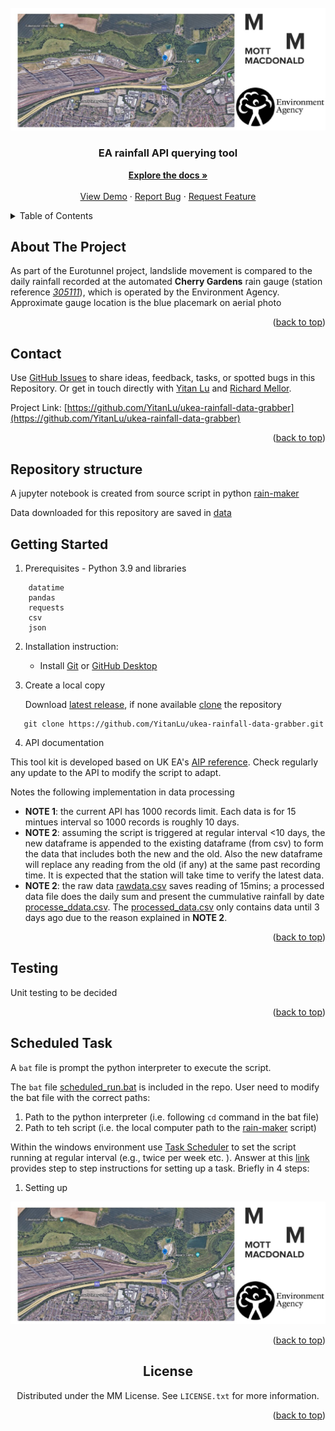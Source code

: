 <!-- INSTRUCTIONS

*** The template is using markdown "reference style" links for readability.
*** Reference links are enclosed in brackets [ ].

To modify this Template README for your project follow these steps:
1. Do a search and replace `repo_name` with your repository name.
2. Update `thumbnail.png` image located in the root directory to represent your project.
3. Replace or remove content not relevant to your project.
5. Commit changes once you finish updating README.
-->

<!-- PROJECT LOGO -->

<br />
<div align="center">
  <a href="https://github.com/mottmacdonaldglobal/repo_name">
    <img src="caption.JPG" alt="Logo" >
  </a>

<h3 align="center">EA rainfall API querying tool</h3>

  <p align="center">
    <a href="https://github.com/mottmacdonaldglobal/repo_name"><strong>Explore the docs »</strong></a>
    <br />
    <br />
    <a href="https://github.com/mottmacdonaldglobal/repo_name">View Demo</a>
    ·
    <a href="https://github.com/mottmacdonaldglobal/repo_name/issues">Report Bug</a>
    ·
    <a href="https://github.com/mottmacdonaldglobal/repo_name/issues">Request Feature</a>
  </p>
</div>

<!-- TABLE OF CONTENTS -->
<details>
  <summary>Table of Contents</summary>
  <ol>
    <li><a href="#about-the-project">About The Project</a></li>
    <li><a href="#contact">Contact</a></li>
    <li>
      <a href="#getting-started">Getting Started</a>
    </li>
    <li><a href="#usage">Usage</a></li>
    <li><a href="#license">License</a></li>
  </ol>
</details>

<!-- ABOUT THE PROJECT -->
## About The Project

As part of the Eurotunnel project, landslide movement is compared to the daily rainfall recorded at the automated __Cherry Gardens__ rain gauge (station reference [_305111_](https://environment.data.gov.uk/flood-monitoring/id/stations/305111.html)), which is operated by the Environment Agency. Approximate gauge location is the blue placemark on aerial photo

<p align="right">(<a href="#top">back to top</a>)</p>

<!-- CONTACT -->
## Contact

Use [GitHub Issues](https://github.com/mottmacdonaldglobal/repo_name/issues) to share ideas, feedback, tasks, or spotted bugs in this Repository.
Or get in touch directly with [Yitan Lu](mailto:yitan.lu@mottmac.com) and [Richard Mellor](mailto:Richard.Mellor@mottmac.com).

Project Link: [https://github.com/YitanLu/ukea-rainfall-data-grabber](https://github.com/YitanLu/ukea-rainfall-data-grabber)

<p align="right">(<a href="#top">back to top</a>)</p>

<!-- GETTING STARTED -->

## Repository structure

A jupyter notebook is created from source script in python [rain-maker](https://github.com/YitanLu/ukea-rainfall-data-grabber/rain-maker.py)

Data downloaded for this repository are saved in [data](https://github.com/YitanLu/ukea-rainfall-data-grabber/data)

## Getting Started

<!-- Add instructions specific to your project here. -->

1. Prerequisites - Python 3.9 and libraries

```
    datatime
    pandas
    requests
    csv
    json
```

2. Installation instruction:

    - Install [Git](https://git-scm.com/downloads) or [GitHub Desktop](https://desktop.github.com/)


3. Create a local copy

   Download [latest release](https://docs.github.com/en/repositories/releasing-projects-on-github/viewing-your-repositorys-releases-and-tags#viewing-releases), if none available [clone](https://docs.github.com/en/repositories/creating-and-managing-repositories/cloning-a-repository) the repository

 ```
    git clone https://github.com/YitanLu/ukea-rainfall-data-grabber.git
 ```

 4. API documentation

This tool kit is developed based on UK EA's [AIP reference](https://environment.data.gov.uk/flood-monitoring/doc/rainfall). Check regularly any update to the API to modify the script to adapt.

Notes the following implementation in data processing
- **NOTE 1**: the current API has 1000 records limit. Each data is for 15 mintues interval so 1000 records is roughly 10 days. 
- **NOTE 2**: assuming the script is triggered at regular interval <10 days, the new dataframe is appended to the existing dataframe (from csv) to form the data that includes both the new and the old. Also the new dataframe will replace any reading from the old (if any) at the same past recording time. It is expected that the station will take time to verify the latest data.
- **NOTE 2**: the raw data [rawdata.csv](https://github.com/YitanLu/ukea-rainfall-data-grabber/data/rawdata.csv) saves reading of 15mins;  a processed data file does the daily sum and present the cummulative rainfall by date [processe_ddata.csv](https://github.com/YitanLu/ukea-rainfall-data-grabber/data/processed_data.csv). The [processed_data.csv](https://github.com/YitanLu/ukea-rainfall-data-grabber/data/processed_data.csv) only contains data until 3 days ago due to the reason explained in **NOTE 2**.

<p align="right">(<a href="#top">back to top</a>)</p>

<!-- Testing -->
## Testing

Unit testing to be decided

<p align="right">(<a href="#top">back to top</a>)</p>

<!-- Scheduled Task -->
## Scheduled Task 

A `bat` file is prompt the python interpreter to execute the script. 

The `bat` file [scheduled_run.bat](https://github.com/YitanLu/ukea-rainfall-data-grabber/scheduled_run.bat) is included in the repo. User need to modify the bat file with the correct paths:
1. Path to the python interpreter (i.e. following `cd` command in the bat file)
2. Path to teh script (i.e. the local computer path to the [rain-maker](https://github.com/YitanLu/ukea-rainfall-data-grabber/rain-maker.py) script)

Within the windows environment use [Task Scheduler](https://learn.microsoft.com/en-us/windows/win32/taskschd/task-scheduler-start-page) to set the script running at regular interval (e.g., twice per week etc. ).  Answer at this [link](https://stackoverflow.com/a/68674814) provides step to step instructions for setting up a task. Briefly in 4 steps:
1. Setting up
   <div align="center">
  <a href="https://github.com/mottmacdonaldglobal/repo_name">
    <img src="caption.JPG" alt="Logo" >
  </a>
  <div align="center">



<p align="right">(<a href="#top">back to top</a>)</p>

<!-- LICENSE -->
## License

Distributed under the MM License. See `LICENSE.txt` for more information.

<p align="right">(<a href="#top">back to top</a>)</p>
